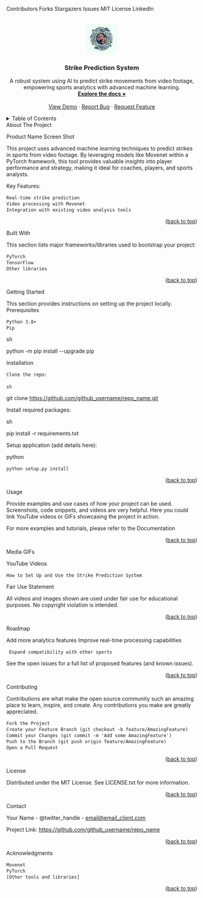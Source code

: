 <!-- Improved compatibility of back to top link: See: https://github.com/othneildrew/Best-README-Template/pull/73 -->

<a name="readme-top"></a>
<!--
*** Thanks for checking out this README. If you have a suggestion that would make this better, please fork the repo and create a pull request or simply open an issue with the tag "enhancement".
*** Don't forget to give the project a star! Thanks again! Now go create something AMAZING! :D
-->
<!-- PROJECT SHIELDS -->

Contributors
Forks
Stargazers
Issues
MIT License
LinkedIn
<!-- PROJECT LOGO -->
<br />
<div align="center">
  <a href="https://github.com/github_username/repo_name">
    <img src="images/logo.png" alt="Logo" width="80" height="80">
  </a>
<h3 align="center">Strike Prediction System</h3>
  <p align="center">
    A robust system using AI to predict strike movements from video footage, empowering sports analytics with advanced machine learning.
    <br />
    <a href="https://github.com/github_username/repo_name"><strong>Explore the docs »</strong></a>
    <br />
    <br />
    <a href="https://github.com/github_username/repo_name">View Demo</a>
    ·
    <a href="https://github.com/github_username/repo_name/issues/new?labels=bug&template=bug-report---.md">Report Bug</a>
    ·
    <a href="https://github.com/github_username/repo_name/issues/new?labels=enhancement&template=feature-request---.md">Request Feature</a>
  </p>
</div>
<!-- TABLE OF CONTENTS -->
<details>
  <summary>Table of Contents</summary>
  <ol>
    <li><a href="#about-the-project">About The Project</a>
      <ul>
        <li><a href="#built-with">Built With</a></li>
      </ul>
    </li>
    <li><a href="#getting-started">Getting Started</a>
      <ul>
        <li><a href="#prerequisites">Prerequisites</a></li>
        <li><a href="#installation">Installation</a></li>
      </ul>
    </li>
    <li><a href="#usage">Usage</a></li>
    <li><a href="#media">Media</a></li>
    <li><a href="#roadmap">Roadmap</a></li>
    <li><a href="#contributing">Contributing</a></li>
    <li><a href="#license">License</a></li>
    <li><a href="#contact">Contact</a></li>
    <li><a href="#acknowledgments">Acknowledgments</a></li>
  </ol>
</details>
<!-- ABOUT THE PROJECT -->
About The Project

Product Name Screen Shot

This project uses advanced machine learning techniques to predict strikes in sports from video footage. By leveraging models like Movenet within a PyTorch framework, this tool provides valuable insights into player performance and strategy, making it ideal for coaches, players, and sports analysts.

Key Features:

    Real-time strike prediction
    Video processing with Movenet
    Integration with existing video analysis tools

<p align="right">(<a href="#readme-top">back to top</a>)</p>
Built With

This section lists major frameworks/libraries used to bootstrap your project:

    PyTorch
    TensorFlow
    Other libraries

<p align="right">(<a href="#readme-top">back to top</a>)</p>
<!-- GETTING STARTED -->
Getting Started

This section provides instructions on setting up the project locally.
Prerequisites

    Python 3.8+
    Pip

sh

python -m pip install --upgrade pip

Installation

    Clone the repo:

    sh

git clone https://github.com/github_username/repo_name.git

Install required packages:

sh

pip install -r requirements.txt

Setup application (add details here):

python

    python setup.py install

<p align="right">(<a href="#readme-top">back to top</a>)</p>
<!-- USAGE EXAMPLES -->
Usage

Provide examples and use cases of how your project can be used. Screenshots, code snippets, and videos are very helpful. Here you could link YouTube videos or GIFs showcasing the project in action.

For more examples and tutorials, please refer to the Documentation
<p align="right">(<a href="#readme-top">back to top</a>)</p>
<!-- MEDIA -->
Media
GIFs

YouTube Videos

    How to Set Up and Use the Strike Prediction System

Fair Use Statement

All videos and images shown are used under fair use for educational purposes. No copyright violation is intended.
<p align="right">(<a href="#readme-top">back to top</a>)</p>
<!-- ROADMAP -->
Roadmap

 Add more analytics features
 Improve real-time processing capabilities

     Expand compatibility with other sports

See the open issues for a full list of proposed features (and known issues).
<p align="right">(<a href="#readme-top">back to top</a>)</p>
<!-- CONTRIBUTING -->
Contributing

Contributions are what make the open source community such an amazing place to learn, inspire, and create. Any contributions you make are greatly appreciated.

    Fork the Project
    Create your Feature Branch (git checkout -b feature/AmazingFeature)
    Commit your Changes (git commit -m 'Add some AmazingFeature')
    Push to the Branch (git push origin feature/AmazingFeature)
    Open a Pull Request

<p align="right">(<a href="#readme-top">back to top</a>)</p>
<!-- LICENSE -->
License

Distributed under the MIT License. See LICENSE.txt for more information.
<p align="right">(<a href="#readme-top">back to top</a>)</p>
<!-- CONTACT -->
Contact

Your Name - @twitter_handle - email@email_client.com

Project Link: https://github.com/github_username/repo_name
<p align="right">(<a href="#readme-top">back to top</a>)</p>
<!-- ACKNOWLEDGMENTS -->
Acknowledgments

    Movenet
    PyTorch
    [Other tools and libraries]

<p align="right">(<a href="#readme-top">back to top</a>)</p>
<!-- MARKDOWN LINKS & IMAGES -->

